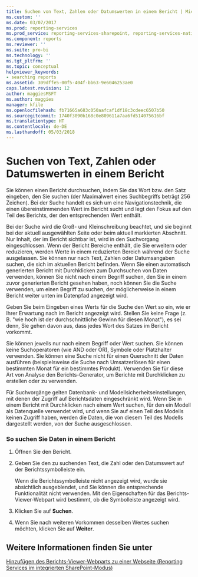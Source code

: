 ```yaml
---
title: Suchen von Text, Zahlen oder Datumswerten in einem Bericht | Microsoft-Dokumentation
ms.custom: ''
ms.date: 03/07/2017
ms.prod: reporting-services
ms.prod_service: reporting-services-sharepoint, reporting-services-native
ms.component: reports
ms.reviewer: ''
ms.suite: pro-bi
ms.technology: ''
ms.tgt_pltfrm: ''
ms.topic: conceptual
helpviewer_keywords:
- searching reports
ms.assetid: 309dffe5-00f5-404f-bb63-9e6046253ae0
caps.latest.revision: 12
author: maggiesMSFT
ms.author: maggies
manager: kfile
ms.openlocfilehash: fb71665a683c050aafcaf1df18c3cdeec6507b50
ms.sourcegitcommit: 1740f3090b168c0e809611a7aa6fd514075616bf
ms.translationtype: HT
ms.contentlocale: de-DE
ms.lasthandoff: 05/03/2018
---
```

# <a name="find-text-numbers-or-dates-in-a-report"></a>Suchen von Text, Zahlen oder Datumswerten in einem Bericht
  Sie können einen Bericht durchsuchen, indem Sie das Wort bzw. den Satz eingeben, den Sie suchen (der Maximalwert eines Suchbegriffs beträgt 256 Zeichen). Bei der Suche handelt es sich um eine Navigationstechnik, die einen übereinstimmenden Wert im Bericht sucht und legt den Fokus auf den Teil des Berichts, der den entsprechenden Wert enthält.  
  
 Bei der Suche wird die Groß- und Kleinschreibung beachtet, und sie beginnt bei der aktuell ausgewählten Seite oder beim aktuell markierten Abschnitt. Nur Inhalt, der im Bericht sichtbar ist, wird in den Suchvorgang eingeschlossen. Wenn der Bericht Bereiche enthält, die Sie erweitern oder reduzieren, werden Werte in einem reduzierten Bereich während der Suche ausgelassen. Sie können nur nach Text, Zahlen oder Datumsangaben suchen, die sich im aktuellen Bericht befinden. Wenn Sie einen automatisch generierten Bericht mit Durchklicken zum Durchsuchen von Daten verwenden, können Sie nicht nach einem Begriff suchen, den Sie in einem zuvor generierten Bericht gesehen haben, noch können Sie die Suche verwenden, um einen Begriff zu suchen, der möglicherweise in einem Bericht weiter unten im Datenpfad angezeigt wird.  
  
 Geben Sie beim Eingeben eines Werts für die Suche den Wert so ein, wie er Ihrer Erwartung nach im Bericht angezeigt wird. Stellen Sie keine Frage (z. B. "wie hoch ist der durchschnittliche Gewinn für diesen Monat"), es sei denn, Sie gehen davon aus, dass jedes Wort des Satzes im Bericht vorkommt.  
  
 Sie können jeweils nur nach einem Begriff oder Wert suchen. Sie können keine Suchoperatoren (wie AND oder OR), Symbole oder Platzhalter verwenden. Sie können eine Suche nicht für einen Querschnitt der Daten ausführen (beispielsweise die Suche nach Umsatzerlösen für einen bestimmten Monat für ein bestimmtes Produkt). Verwenden Sie für diese Art von Analyse den Berichts-Generator, um Berichte mit Durchklicken zu erstellen oder zu verwenden.  
  
 Für Suchvorgänge gelten Datenbank- und Modellsicherheitseinstellungen, mit denen der Zugriff auf Berichtsdaten eingeschränkt wird. Wenn Sie in einem Bericht mit Durchklicken nach einem Wert suchen, für den ein Modell als Datenquelle verwendet wird, und wenn Sie auf einen Teil des Modells keinen Zugriff haben, werden die Daten, die von diesem Teil des Modells dargestellt werden, von der Suche ausgeschlossen.  
  
### <a name="to-find-data-in-a-report"></a>So suchen Sie Daten in einem Bericht  
  
1.  Öffnen Sie den Bericht.  
  
2.  Geben Sie den zu suchenden Text, die Zahl oder den Datumswert auf der Berichtssymbolleiste ein.  
  
     Wenn die Berichtssymbolleiste nicht angezeigt wird, wurde sie absichtlich ausgeblendet, und Sie können die entsprechende Funktionalität nicht verwenden. Mit den Eigenschaften für das Berichts-Viewer-Webpart wird bestimmt, ob die Symbolleiste angezeigt wird.  
  
3.  Klicken Sie auf **Suchen**.  
  
4.  Wenn Sie nach weiteren Vorkommen desselben Wertes suchen möchten, klicken Sie auf **Weiter**.  
  
## <a name="see-also"></a>Weitere Informationen finden Sie unter  
 [Hinzufügen des Berichts-Viewer-Webparts zu einer Webseite &#40;Reporting Services im integrierten SharePoint-Modus&#41;](../../reporting-services/report-server-sharepoint/add-the-report-viewer-web-part-to-a-web-page.md)  
  
  
